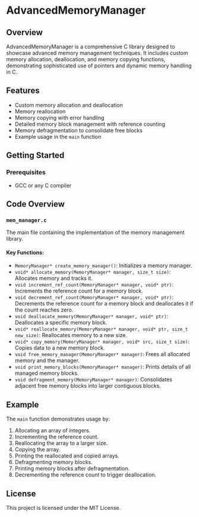 # AdvancedMemoryManager

## Overview
AdvancedMemoryManager is a comprehensive C library designed to showcase advanced memory management techniques.
It includes custom memory allocation, deallocation, and memory copying functions, demonstrating sophisticated use of pointers and dynamic memory handling in C.

## Features
- Custom memory allocation and deallocation
- Memory reallocation
- Memory copying with error handling
- Detailed memory block management with reference counting
- Memory defragmentation to consolidate free blocks
- Example usage in the `main` function

## Getting Started
### Prerequisites
- GCC or any C compiler

## Code Overview
### `mem_manager.c`
The main file containing the implementation of the memory management library.

#### Key Functions:
- `MemoryManager* create_memory_manager()`: Initializes a memory manager.
- `void* allocate_memory(MemoryManager* manager, size_t size)`: Allocates memory and tracks it.
- `void increment_ref_count(MemoryManager* manager, void* ptr)`: Increments the reference count for a memory block.
- `void decrement_ref_count(MemoryManager* manager, void* ptr)`: Decrements the reference count for a memory block and deallocates it if the count reaches zero.
- `void deallocate_memory(MemoryManager* manager, void* ptr)`: Deallocates a specific memory block.
- `void* reallocate_memory(MemoryManager* manager, void* ptr, size_t new_size)`: Reallocates memory to a new size.
- `void* copy_memory(MemoryManager* manager, void* src, size_t size)`: Copies data to a new memory block.
- `void free_memory_manager(MemoryManager* manager)`: Frees all allocated memory and the manager.
- `void print_memory_blocks(MemoryManager* manager)`: Prints details of all managed memory blocks.
- `void defragment_memory(MemoryManager* manager)`: Consolidates adjacent free memory blocks into larger contiguous blocks.

## Example
The `main` function demonstrates usage by:
1. Allocating an array of integers.
2. Incrementing the reference count.
3. Reallocating the array to a larger size.
4. Copying the array.
5. Printing the reallocated and copied arrays.
7. Defragmenting memory blocks.
8. Printing memory blocks after defragmentation.
9. Decrementing the reference count to trigger deallocation.

## License
This project is licensed under the MIT License.
